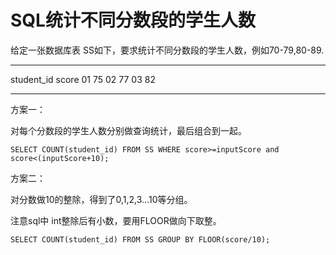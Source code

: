 # SQL统计不同分数段的学生人数

给定一张数据库表 SS如下，要求统计不同分数段的学生人数，例如70-79,80-89.

----------------------------

student_id	score
01	75
02	77
03	82

---------

方案一：

对每个分数段的学生人数分别做查询统计，最后组合到一起。

```
SELECT COUNT(student_id) FROM SS WHERE score>=inputScore and score<(inputScore+10);
```


方案二：

对分数做10的整除，得到了0,1,2,3...10等分组。

注意sql中 int整除后有小数，要用FLOOR做向下取整。

```
SELECT COUNT(student_id) FROM SS GROUP BY FLOOR(score/10);
```



